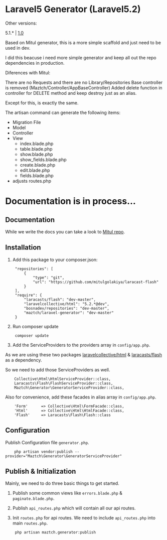 Laravel5 Generator (Laravel5.2)
=======================

Other versions:

5.1.*    | [1.0](https://github.com/maztch/laravel-generator/tree/1.0)

Based on Mitul generator, this is a more simple scaffold and just need to be used in dev.

I did this beacuse i need more simple generator and keep all out the repo dependencies in production.

Diferences with Mitul: 

There are no Requests and there are no Library/Repositories
Base controller is removed (Maztch/Controller/AppBaseController)
Added delete function in controller for DELETE method and keep destroy just as an alias.

Except for this, is exactly the same.

The artisan command can generate the following items:
  * Migration File
  * Model
  * Controller
  * View
    * index.blade.php
    * table.blade.php
    * show.blade.php
    * show_fields.blade.php
    * create.blade.php
    * edit.blade.php
    * fields.blade.php
  * adjusts routes.php

# Documentation is in process...

Documentation
--------------

While we write the docs you can take a look to [Mitul repo](https://github.com/mitulgolakiya/laravel-api-generator).


## Installation

1. Add this package to your composer.json:
  
        "repositories": [
            {
                "type": "git",
                "url": "https://github.com/mitulgolakiya/laracast-flash"
            }
        ],
        "require": {
            "laracasts/flash": "dev-master",
            "laravelcollective/html": "5.2.*@dev",
            "bosnadev/repositories": "dev-master",
            "maztch/laravel-generator": "dev-master"
        }
  
2. Run composer update

        composer update
    
3. Add the ServiceProviders to the providers array in ```config/app.php```.

As we are using these two packages [laravelcollective/html](https://github.com/LaravelCollective/html) & [laracasts/flash](https://github.com/laracasts/flash) as a dependency.

So we need to add those ServiceProviders as well.

        Collective\Html\HtmlServiceProvider::class,
        Laracasts\Flash\FlashServiceProvider::class,
        Maztch\Generator\GeneratorServiceProvider::class,
        
Also for convenience, add these facades in alias array in ```config/app.php```.

        'Form'      => Collective\Html\FormFacade::class,
        'Html'      => Collective\Html\HtmlFacade::class,
        'Flash'     => Laracasts\Flash\Flash::class


## Configuration

Publish Configuration file ```generator.php```.

        php artisan vendor:publish --provider="Maztch\Generator\GeneratorServiceProvider"


## Publish & Initialization

Mainly, we need to do three basic things to get started.

1. Publish some common views like ```errors.blade.php``` & ```paginate.blade.php```.
2. Publish ```api_routes.php``` which will contain all our api routes.
3. Init ```routes.php``` for api routes. We need to include ```api_routes.php``` into main ```routes.php```.

        php artisan maztch.generator:publish
